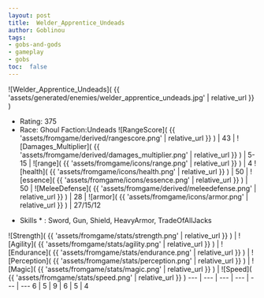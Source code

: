 ```yaml
---
layout: post
title:  Welder_Apprentice_Undeads
author: Goblinou
tags:
- gobs-and-gods
- gameplay
- gobs
toc:  false
---
```


![Welder_Apprentice_Undeads]( {{ 'assets/generated/enemies/welder_apprentice_undeads.jpg' | relative_url }} )
- Rating: 375
- Race: Ghoul  Faction:Undeads
![RangeScore]( {{ 'assets/fromgame/derived/rangescore.png' | relative_url }} ) | 43 | ![Damages_Multiplier]( {{ 'assets/fromgame/derived/damages_multiplier.png' | relative_url }} ) | 5-15 | ![range]( {{ 'assets/fromgame/icons/range.png' | relative_url }} ) | 4
![health]( {{ 'assets/fromgame/icons/health.png' | relative_url }} ) | 50 | ![essence]( {{ 'assets/fromgame/icons/essence.png' | relative_url }} ) | 50 | ![MeleeDefense]( {{ 'assets/fromgame/derived/meleedefense.png' | relative_url }} ) | 28 | ![armor]( {{ 'assets/fromgame/icons/armor.png' | relative_url }} ) | 27/15/12
* Skills * : Sword, Gun, Shield, HeavyArmor, TradeOfAllJacks

![Strength]( {{ 'assets/fromgame/stats/strength.png' | relative_url }} ) | ![Agility]( {{ 'assets/fromgame/stats/agility.png' | relative_url }} ) | ![Endurance]( {{ 'assets/fromgame/stats/endurance.png' | relative_url }} ) | ![Perception]( {{ 'assets/fromgame/stats/perception.png' | relative_url }} ) | ![Magic]( {{ 'assets/fromgame/stats/magic.png' | relative_url }} ) | ![Speed]( {{ 'assets/fromgame/stats/speed.png' | relative_url }} )
--- | --- | --- | --- | --- | ---
6 | 5 | 9 | 6 | 5 | 4
